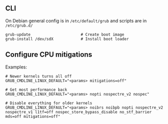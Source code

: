## CLI

On Debian general config is in `/etc/default/grub` and scripts are in `/etc/grub.d/`

    grub-update                      # Create boot image
    grub-install /dev/sdX            # Install boot loader

## Configure CPU mitigations

Examples:

    # Newer kernels turns all off
    GRUB_CMDLINE_LINUX_DEFAULT="<params> mitigations=off"
    
    # Get most performance back
    GRUB_CMDLINE_LINUX_DEFAULT="<params> nopti nospectre_v2 nospec"
    
    # Disable everything for older kernels
    GRUB_CMDLINE_LINUX_DEFAULT="<params> noibrs noibpb nopti nospectre_v2 nospectre_v1 l1tf=off nospec_store_bypass_disable no_stf_barrier mds=off mitigations=off"
